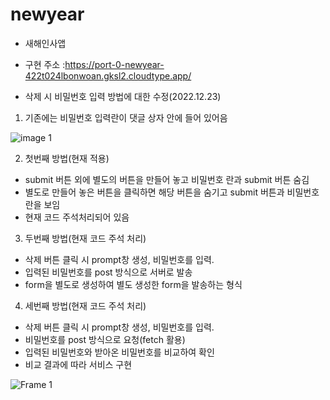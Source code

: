 # newyear

- 새해인사앱

- 구현 주소 :https://port-0-newyear-422t024lbonwoan.gksl2.cloudtype.app/

- 삭제 시 비밀번호 입력 방법에 대한 수정(2022.12.23)


 1. 기존에는 비밀번호 입력란이 댓글 상자 안에 들어 있어음
  
  
![image 1](https://user-images.githubusercontent.com/113665653/209295064-45dc9260-744a-4ec2-9df1-6a5b6277ade7.png)


  2. 첫번째 방법(현재 적용)
   - submit 버튼 외에 별도의 버튼을 만들어 놓고 비밀번호 란과 submit 버튼 숨김
   - 별도로 만들어 놓은 버튼을 클릭하면 해당 버튼을 숨기고 submit 버튼과 비밀번호란을 보임
   - 현재 코드 주석처리되어 있음
   
   
  3. 두번째 방법(현재 코드 주석 처리)
   - 삭제 버튼 클릭 시 prompt창 생성, 비밀번호를 입력.
   - 입력된 비밀번호를 post 방식으로 서버로 발송
   - form을 별도로 생성하여 별도 생성한 form을 발송하는 형식
   
  4. 세번째 방법(현재 코드 주석 처리)
   - 삭제 버튼 클릭 시 prompt창 생성, 비밀번호를 입력.
   - 비밀번호를 post 방식으로 요청(fetch 활용)
   - 입력된 비밀번호와 받아온 비밀번호를 비교하여 확인
   - 비교 결과에 따라 서비스 구현
   
![Frame 1](https://user-images.githubusercontent.com/113665653/209268837-72f27a29-f59b-4473-8053-1c0e0e879ce6.jpg)
